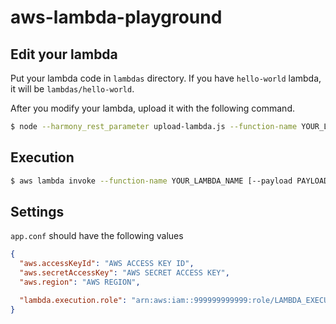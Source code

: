 
# aws-lambda-playground

## Edit your lambda

Put your lambda code in `lambdas` directory. If you have `hello-world` lambda,
it will be `lambdas/hello-world`.

After you modify your lambda, upload it with the following command.

```sh
$ node --harmony_rest_parameter upload-lambda.js --function-name YOUR_LAMBDA_NAME
```

## Execution

```sh
$ aws lambda invoke --function-name YOUR_LAMBDA_NAME [--payload PAYLOAD] [--profile AWS_PROFILE_NAME] /dev/stdout
```

## Settings

`app.conf` should have the following values

```json
{
  "aws.accessKeyId": "AWS ACCESS KEY ID",
  "aws.secretAccessKey": "AWS SECRET ACCESS KEY",
  "aws.region": "AWS REGION",

  "lambda.execution.role": "arn:aws:iam::999999999999:role/LAMBDA_EXECUTION_ROLE_NAME"
}
```
